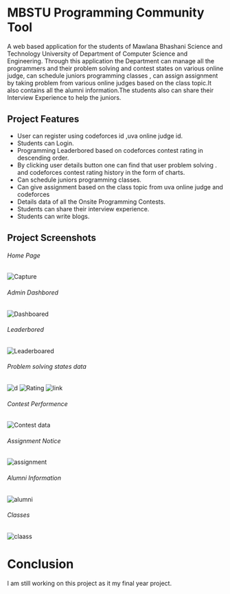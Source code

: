 # MBSTU Programming Community Tool
A web based application for the students of Mawlana Bhashani Science and Technology University of Department of Computer Science and Engineering.
Through this application the Department can manage all the programmers and their problem solving and contest states on various online judge, can schedule juniors programming classes , can assign assignment  by taking problem from various online judges based on the class topic.It also contains all the alumni information.The students also can share their Interview Experience to help the juniors.

## Project Features
* User can register using codeforces id ,uva online judge  id.
* Students can Login.
* Programming Leaderbored based on codeforces contest rating in descending order.
* By clicking user details button one can find that user problem solving .
 and codeforces contest rating history in the form of charts.
* Can schedule juniors programming classes.
* Can give assignment based on the class topic from uva online judge and codeforces
* Details data of all the Onsite Programming Contests.
* Students can share their interview experience.
* Students can write blogs.

## Project Screenshots
###### Home Page
![Capture](https://user-images.githubusercontent.com/76808239/132962652-60121e41-3397-4db6-9296-2691c22ffc01.PNG)
###### Admin Dashbored
![Dashboared](https://user-images.githubusercontent.com/76808239/132962665-546dd92d-42ec-4200-b7dc-05bacc31805f.PNG)
###### Leaderbored
![Leaderboared](https://user-images.githubusercontent.com/76808239/132962701-b8958777-4d5a-4618-a553-2c1b291a4e2e.PNG)
###### Problem solving states data
![d](https://user-images.githubusercontent.com/76808239/132962853-73747728-b496-4a33-ad84-5e51f4820a40.PNG)
![Rating](https://user-images.githubusercontent.com/76808239/132962879-94e7403e-4b60-42db-b150-31d5cbc18602.PNG)
![link](https://user-images.githubusercontent.com/76808239/132962892-18bc9fc8-448a-47f6-9593-4209ea446231.PNG)
###### Contest Performence
![Contest data](https://user-images.githubusercontent.com/76808239/132962709-dda03b6e-cfdb-43ff-b6dc-2756d4c606ef.PNG)
###### Assignment Notice
![assignment](https://user-images.githubusercontent.com/76808239/132962775-cc63c416-e045-4f8a-9e25-15805f83d4a2.PNG)
###### Alumni Information
![alumni](https://user-images.githubusercontent.com/76808239/132962738-fbabb756-0ae9-450b-a5f6-8a8d0d66245b.PNG)
###### Classes
![claass](https://user-images.githubusercontent.com/76808239/132962755-05b5feb8-ffae-4643-ad38-d80da1fa9a31.PNG)

# Conclusion
I am still working on this project as it my final year project.
